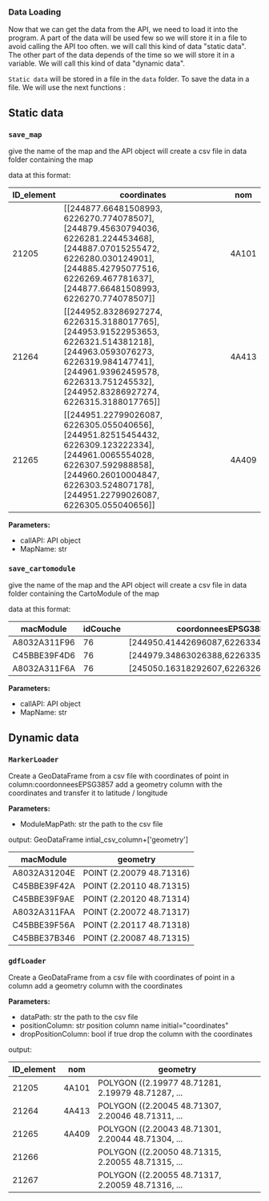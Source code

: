 ### Data Loading

Now that we can get the data from the API, we need to load it into the program. A part of the data will be used few so we will store it in a file to avoid calling the API too often. we will call this kind of data "static data". The other part of the data depends of the time so we will store it in a variable. We will call this kind of data "dynamic data".

`Static data` will be stored in a file in the `data` folder. To save the data in a file. We will use the next functions :



## Static data

### `save_map`

give the name of the map and the API object
will create a csv file in data folder containing the map

data at this format:

| ID_element | coordinates | nom   |
|-----------|--------------------|-------|
| 21205     | [[244877.66481508993, 6226270.774078507], [244879.45630794036, 6226281.224453468], [244887.07015255472, 6226280.030124901], [244885.42795077516, 6226269.467781637], [244877.66481508993, 6226270.774078507]] | 4A101 |
| 21264     | [[244952.83286927274, 6226315.3188017765], [244953.91522953653, 6226321.514381218], [244963.0593076273, 6226319.984147741], [244961.93962459578, 6226313.751245532], [244952.83286927274, 6226315.3188017765]] | 4A413 |
| 21265     | [[244951.22799026087, 6226305.055040656], [244951.82515454432, 6226309.123222334], [244961.0065554028, 6226307.592988858], [244960.26010004847, 6226303.524807178], [244951.22799026087, 6226305.055040656]] | 4A409 |

**Parameters:**

- callAPI: API object
- MapName: str
  

### `save_cartomodule`

give the name of the map and the API object
will create a csv file in data folder containing the CartoModule of the map

data at this format:

| macModule                        | idCouche    | coordonneesEPSG3857 |
| -------------------------------- | ------------ | ---  |
| A8032A311F96 | 76 | [244950.41442696087,6226334.0893908525]  |
|C45BBE39F4D6 | 76 | [244979.34863026388,6226335.888478451]  |
| A8032A311F6A | 76 | [245050.16318292607,6226326.739568699]  |


**Parameters:**

- callAPI: API object
- MapName: str

## Dynamic data

### `MarkerLoader`

Create a GeoDataFrame from a csv file with coordinates of point in column:coordonneesEPSG3857
add a geometry column with the coordinates and transfer it to latitude / longitude

**Parameters:**

- ModuleMapPath: str
the path to the csv file

output: GeoDataFrame intial_csv_column+['geometry']

|   macModule   |      geometry       |
|--------------|---------------------|
| A8032A31204E | POINT (2.20079 48.71316) |
| C45BBE39F42A | POINT (2.20110 48.71315) |
| C45BBE39F9AE | POINT (2.20120 48.71314) |
| A8032A311FAA | POINT (2.20072 48.71317) |
| C45BBE39F56A | POINT (2.20117 48.71318) |
| C45BBE37B346 | POINT (2.20087 48.71315) |

### `gdfLoader`

Create a GeoDataFrame from a csv file with coordinates of point in a column
add a geometry column with the coordinates

**Parameters:**

- dataPath: str the path to the csv file
- positionColumn: str position column name initial="coordinates"
- dropPositionColumn: bool if true drop the column with the coordinates

output:

| ID_element |  nom  |                geometry                |
|------------|-------|---------------------------------------|
|    21205   | 4A101 | POLYGON ((2.19977 48.71281, 2.19979 48.71287, ... |
|    21264   | 4A413 | POLYGON ((2.20045 48.71307, 2.20046 48.71311, ... |
|    21265   | 4A409 | POLYGON ((2.20043 48.71301, 2.20044 48.71304, ... |
|    21266   |       | POLYGON ((2.20050 48.71315, 2.20055 48.71315, ... |
|    21267   |       | POLYGON ((2.20055 48.71317, 2.20059 48.71316, ... |